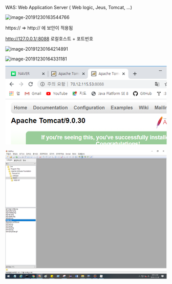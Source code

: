 WAS: Web Application Server ( Web logic, Jeus, Tomcat, ...)

![image-20191230163544766](C:\Users\student\AppData\Roaming\Typora\typora-user-images\image-20191230163544766.png)



https:// => http:// 에 보안이 적용됨

http://127.0.0.1/:8088 로컬호스트 + 포트번호

![image-20191230164214891](C:\Users\student\AppData\Roaming\Typora\typora-user-images\image-20191230164214891.png)

![image-20191230164331181](C:\Users\student\AppData\Roaming\Typora\typora-user-images\image-20191230164331181.png)

![image-20191230164459840](images/image-20191230164459840.png)

![image-20191230165004514](images/image-20191230165004514.png)
